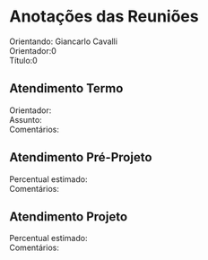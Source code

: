 # Anotações das Reuniões

Orientando: Giancarlo Cavalli  
Orientador:0  
Título:0

## Atendimento Termo

 Orientador:  
 Assunto:  
Comentários:  

## Atendimento Pré-Projeto

Percentual estimado:  
Comentários:  

## Atendimento Projeto

Percentual estimado:  
Comentários:  
